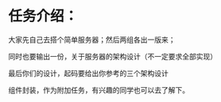 # 任务介绍：
大家先自己去搭个简单服务器；然后两组各出一版来；

同时也要输出一份，关于服务器的架构设计（不一定要求全部实现）

最后你们的设计，起码要给出你参考的三个架构设计

组件封装，作为附加任务，有兴趣的同学也可以去了解下。

